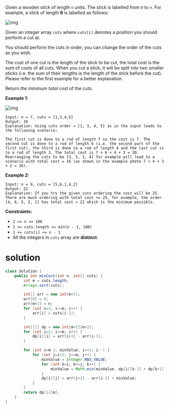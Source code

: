 Given a wooden stick of length `n` units. The stick is labelled from `0` to `n`. For example, a stick of length **6** is labelled as follows:

![img](https://assets.leetcode.com/uploads/2020/07/21/statement.jpg)

Given an integer array `cuts` where `cuts[i]` denotes a position you should perform a cut at.

You should perform the cuts in order, you can change the order of the cuts as you wish.

The cost of one cut is the length of the stick to be cut, the total cost is the sum of costs of all cuts. When you cut a stick, it will be split into two smaller sticks (i.e. the sum of their lengths is the length of the stick before the cut). Please refer to the first example for a better explanation.

Return *the minimum total cost* of the cuts.

 

**Example 1:**

![img](https://assets.leetcode.com/uploads/2020/07/23/e1.jpg)

```
Input: n = 7, cuts = [1,3,4,5]
Output: 16
Explanation: Using cuts order = [1, 3, 4, 5] as in the input leads to the following scenario:

The first cut is done to a rod of length 7 so the cost is 7. The second cut is done to a rod of length 6 (i.e. the second part of the first cut), the third is done to a rod of length 4 and the last cut is to a rod of length 3. The total cost is 7 + 6 + 4 + 3 = 20.
Rearranging the cuts to be [3, 5, 1, 4] for example will lead to a scenario with total cost = 16 (as shown in the example photo 7 + 4 + 3 + 2 = 16).
```

**Example 2:**

```
Input: n = 9, cuts = [5,6,1,4,2]
Output: 22
Explanation: If you try the given cuts ordering the cost will be 25.
There are much ordering with total cost <= 25, for example, the order [4, 6, 5, 2, 1] has total cost = 22 which is the minimum possible.
```

 

**Constraints:**

- `2 <= n <= 106`
- `1 <= cuts.length <= min(n - 1, 100)`
- `1 <= cuts[i] <= n - 1`
- All the integers in `cuts` array are **distinct**.

# solution

```java
class Solution {
    public int minCost(int n, int[] cuts) {
        int m = cuts.length;
        Arrays.sort(cuts);

        int[] arr = new int[m+2];
        arr[0] = 0;
        arr[m+1] = n;
        for (int i=1; i<=m; i++) {
            arr[i] = cuts[i-1];
        }

        int[][] dp = new int[m+2][m+2];
        for (int i=1; i<=m; i++) {
            dp[i][i] = arr[i+1] - arr[i-1];
        }

        for (int i=m-1, minValue; i>=1; i--) {
            for (int j=i+1; j<=m; j++) {
                minValue = Integer.MAX_VALUE;
                for (int k=i; k<=j; k++) {
                    minValue = Math.min(minValue, dp[i][k-1] + dp[k+1][j]);
                }
                dp[i][j] = arr[j+1] - arr[i-1] + minValue;
            }
        }
        return dp[1][m];
    }
}
```


